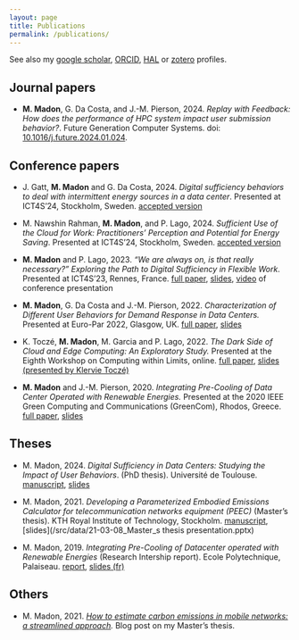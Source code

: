 ```yaml
---
layout: page
title: Publications
permalink: /publications/
---
```


See also my [google scholar](https://scholar.google.fr/citations?user=wh91g8QAAAAJ), [ORCID](https://orcid.org/0000-0001-9476-4682), [HAL](https://hal.science/search/index/?q=*&authIdPerson_i=742836) or [zotero](https://www.zotero.org/mema5) profiles.

## Journal papers
* **M. Madon**, G. Da Costa, and J.-M. Pierson, 2024.
_Replay with Feedback: How does the performance of HPC system impact user submission behavior?_.
Future Generation Computer Systems. 
doi: [10.1016/j.future.2024.01.024](https://doi.org/10.1016/j.future.2024.01.024).


## Conference papers
* J. Gatt, **M. Madon** and G. Da Costa, 2024.
_Digital sufficiency behaviors to deal with intermittent energy sources in a data center_.
Presented at ICT4S’24, Stockholm, Sweden.
[accepted version](https://hal.science/hal-04745218)
<!--  -->
* M. Nawshin Rahman, **M. Madon**, and P. Lago, 2024.
_Sufficient Use of the Cloud for Work: Practitioners’ Perception and Potential for Energy Saving_.
Presented at ICT4S’24, Stockholm, Sweden.
[accepted version](https://hal.science/hal-04745213)
<!--  -->
* **M. Madon** and P. Lago, 2023.
_“We are always on, is that really necessary?” Exploring the Path to Digital Sufficiency in Flexible Work_.
Presented at ICT4S’23, Rennes, France.
[full paper](https://doi.org/10.1109/ICT4S58814.2023.00012),
[slides](/src/data/23-06-06_Presentation@ICT4S.pdf), 
[video](https://www.youtube.com/watch?v=ImDeTAwyQcE&t=1756s) of conference presentation
<!--  -->
* **M. Madon**, G. Da Costa and J.-M. Pierson, 2022.
_Characterization of Different User Behaviors for Demand Response in Data Centers._
Presented at Euro-Par 2022, Glasgow, UK.
[full paper](https://hal.archives-ouvertes.fr/hal-03768237/document),
[slides](/src/data/22-08-24_Madon_europar22.pdf)
<!--  -->
* K. Toczé, **M. Madon**, M. Garcia and P. Lago, 2022.
_The Dark Side of Cloud and Edge Computing: An Exploratory Study._
Presented at the Eighth Workshop on Computing within Limits, online.
[full paper](https://doi.org/10.21428/bf6fb269.9422c084),
[slides (presented by Klervie Toczé)](/src/data/22-06-22_slides_dark_cloud.pdf)
<!--  -->
* **M. Madon** and J.-M. Pierson, 2020.
_Integrating Pre-Cooling of Data Center Operated with Renewable Energies._
Presented at the 2020 IEEE Green Computing and Communications (GreenCom), Rhodos, Greece.
[full paper](https://hal.archives-ouvertes.fr/hal-02970488),
[slides](/src/data/20-10-xx_GreenCom_wo_video.pptx)

## Theses
* M. Madon, 2024.
_Digital Sufficiency in Data Centers: Studying the Impact of User Behaviors_. (PhD thesis).
Université de Toulouse.
[manuscript](https://theses.hal.science/tel-04675558v1/document),
[slides](/src/data/24-04-30_PhD_slides.pdf)
<!--  -->
*   M. Madon, 2021.
_Developing a Parameterized Embodied Emissions Calculator for telecommunication networks equipment (PEEC)_ (Master’s thesis). KTH Royal Institute of Technology, Stockholm.
[manuscript](http://urn.kb.se/resolve?urn=urn:nbn:se:kth:diva-292198),
[slides](/src/data/21-03-08_Master_s thesis presentation.pptx)
<!--  -->
*   M. Madon, 2019.
_Integrating Pre-Cooling of Datacenter operated with Renewable Energies_ (Research Intership report). Ecole Polytechnique, Palaiseau.
[report](/src/data/19-07-04_rapport_3A.pdf),
[slides (fr)](/src/data/19-07-04_soutenance_3A.pdf)

## Others

*   M. Madon, 2021.
_[How to estimate carbon emissions in mobile networks: a streamlined approach](https://www.ericsson.com/en/blog/2021/5/how-to-estimate-carbon-emissions-from-mobile-networks)._ 
Blog post on my Master’s thesis.
